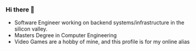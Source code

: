 ### Hi there 👋

* Software Engineer working on backend systems/infrastructure in the silicon valley.
* Masters Degree in Computer Engineering
* Video Games are a hobby of mine, and this profile is for my online alias
